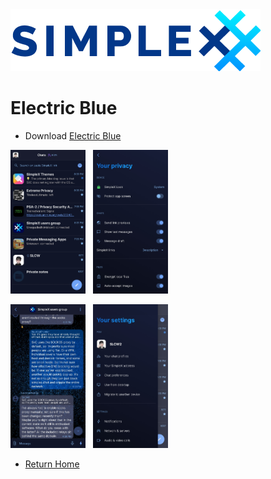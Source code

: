 <img src="../resources/logo-light.png">

# Electric Blue

* Download [Electric Blue](../themes/SxC_electricBlue.theme)

<img src="../screenshots/SxC_ElectricBlue01.jpg" width="120">&nbsp;&nbsp;&nbsp;<img src="../screenshots/SxC_ElectricBlue02.jpg" width="120">

<img src="../screenshots/SxC_ElectricBlue03.jpg" width="120">&nbsp;&nbsp;&nbsp;<img src="../screenshots/SxC_ElectricBlue04.jpg" width="120">

* [Return Home](../README.md) 